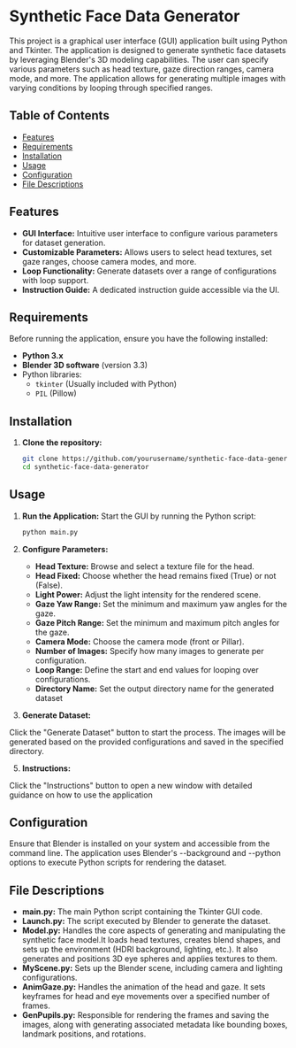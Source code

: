 
# Synthetic Face Data Generator

This project is a graphical user interface (GUI) application built using Python and Tkinter. The application is designed to generate synthetic face datasets by leveraging Blender's 3D modeling capabilities. The user can specify various parameters such as head texture, gaze direction ranges, camera mode, and more. The application allows for generating multiple images with varying conditions by looping through specified ranges.

## Table of Contents

- [Features](#features)
- [Requirements](#requirements)
- [Installation](#installation)
- [Usage](#usage)
- [Configuration](#configuration)
- [File Descriptions](#file-descriptions)

## Features

- **GUI Interface:** Intuitive user interface to configure various parameters for dataset generation.
- **Customizable Parameters:** Allows users to select head textures, set gaze ranges, choose camera modes, and more.
- **Loop Functionality:** Generate datasets over a range of configurations with loop support.
- **Instruction Guide:** A dedicated instruction guide accessible via the UI.

## Requirements

Before running the application, ensure you have the following installed:

- **Python 3.x**
- **Blender 3D software** (version 3.3)
- Python libraries:
  - `tkinter` (Usually included with Python)
  - `PIL` (Pillow)


## Installation

1. **Clone the repository:**

   ```bash
   git clone https://github.com/yourusername/synthetic-face-data-generator.git
   cd synthetic-face-data-generator

## Usage

1. **Run the Application:**
    Start the GUI by running the Python script:
  
   ```bash
   python main.py
   
3. **Configure Parameters:**

   - **Head Texture:** Browse and select a texture file for the head.
   - **Head Fixed:** Choose whether the head remains fixed (True) or not (False).
   - **Light Power:** Adjust the light intensity for the rendered scene.
   - **Gaze Yaw Range:** Set the minimum and maximum yaw angles for the gaze.
   - **Gaze Pitch Range:** Set the minimum and maximum pitch angles for the gaze.
   - **Camera Mode:** Choose the camera mode (front or Pillar).
   - **Number of Images:** Specify how many images to generate per configuration.
   - **Loop Range:** Define the start and end values for looping over configurations.
   - **Directory Name:** Set the output directory name for the generated dataset

4. **Generate Dataset:**

Click the "Generate Dataset" button to start the process. The images will be generated based on the provided configurations and saved in the specified directory.

5. **Instructions:**

Click the "Instructions" button to open a new window with detailed guidance on how to use the application

## Configuration

Ensure that Blender is installed on your system and accessible from the command line. The application uses Blender's --background and --python options to execute Python scripts for rendering the dataset.

## File Descriptions

  - **main.py:** The main Python script containing the Tkinter GUI code.
  - **Launch.py:** The script executed by Blender to generate the dataset.
  - **Model.py:** Handles the core aspects of generating and manipulating the synthetic face model.It loads head textures, creates blend shapes, and sets up the environment (HDRI background, lighting, etc.). It also generates and positions 3D eye spheres and applies textures to them.
  - **MyScene.py:** Sets up the Blender scene, including camera and lighting configurations.
  - **AnimGaze.py:** Handles the animation of the head and gaze. It sets keyframes for head and eye movements over a specified number of frames.
  - **GenPupils.py:** Responsible for rendering the frames and saving the images, along with generating associated metadata like bounding boxes, landmark positions, and rotations.

